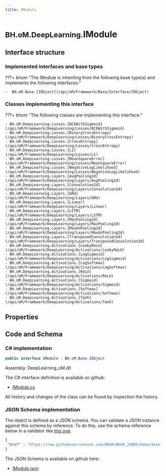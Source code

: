 ```yaml
---
title: IModule
---
```


# <small>BH.oM.DeepLearning.</small>**IModule**



## Interface structure

### Implemented interfaces and base types

???+ bhom "The IModule is inheriting from the following base type(s) and implements the following interfaces:"

    -  BH.oM.Base.[IObject](/api/oM/Framework/Base/Interface/IObject)


### Classes implementing this interface

???+ bhom "The following classes are implementing this interface:"

    - BH.oM.DeepLearning.Losses.[BCEWithSigmoid](/api/oM/Framework/DeepLearning/Losses/BCEWithSigmoid)
    - BH.oM.DeepLearning.Losses.[BinaryCrossEntropy](/api/oM/Framework/DeepLearning/Losses/BinaryCrossEntropy)
    - BH.oM.DeepLearning.Losses.[CrossEntropy](/api/oM/Framework/DeepLearning/Losses/CrossEntropy)
    - BH.oM.DeepLearning.Losses.[L1](/api/oM/Framework/DeepLearning/Losses/L1)
    - BH.oM.DeepLearning.Losses.[MeanSquareError](/api/oM/Framework/DeepLearning/Losses/MeanSquareError)
    - BH.oM.DeepLearning.Losses.[NegativeLogLikelihood](/api/oM/Framework/DeepLearning/Losses/NegativeLogLikelihood)
    - BH.oM.DeepLearning.Layers.[AvgPooling2d](/api/oM/Framework/DeepLearning/Layers/AvgPooling2d)
    - BH.oM.DeepLearning.Layers.[Convolution2d](/api/oM/Framework/DeepLearning/Layers/Convolution2d)
    - BH.oM.DeepLearning.Layers.[GRU](/api/oM/Framework/DeepLearning/Layers/GRU)
    - BH.oM.DeepLearning.Layers.[Linear](/api/oM/Framework/DeepLearning/Layers/Linear)
    - BH.oM.DeepLearning.Layers.[LSTM](/api/oM/Framework/DeepLearning/Layers/LSTM)
    - BH.oM.DeepLearning.Layers.[MaxPooling2d](/api/oM/Framework/DeepLearning/Layers/MaxPooling2d)
    - BH.oM.DeepLearning.Layers.[MaxUnPooling2d](/api/oM/Framework/DeepLearning/Layers/MaxUnPooling2d)
    - BH.oM.DeepLearning.Layers.[TransposedConvolution2d](/api/oM/Framework/DeepLearning/Layers/TransposedConvolution2d)
    - BH.oM.DeepLearning.Activations.[LeakyReLU](/api/oM/Framework/DeepLearning/Activations/LeakyReLU)
    - BH.oM.DeepLearning.Activations.[LogSigmoid](/api/oM/Framework/DeepLearning/Activations/LogSigmoid)
    - BH.oM.DeepLearning.Activations.[LogSoftmax](/api/oM/Framework/DeepLearning/Activations/LogSoftmax)
    - BH.oM.DeepLearning.Activations.[ReLU](/api/oM/Framework/DeepLearning/Activations/ReLU)
    - BH.oM.DeepLearning.Activations.[Sigmoid](/api/oM/Framework/DeepLearning/Activations/Sigmoid)
    - BH.oM.DeepLearning.Activations.[Softmax](/api/oM/Framework/DeepLearning/Activations/Softmax)
    - BH.oM.DeepLearning.Activations.[Tanh](/api/oM/Framework/DeepLearning/Activations/Tanh)


## Properties

## Code and Schema

### C# implementation

``` C# title="C#"
public interface IModule : BH.oM.Base.IObject
```

Assembly: DeepLearning_oM.dll

The C# interface definition is available on github:

- [IModule.cs](https://github.com/BHoM/BHoM/blob/develop/DeepLearning_oM/IModule.cs)

All history and changes of the class can be found by inspection the history.
### JSON Schema implementation

The object is defined as a JSON schema. You can validate a JSON instance against this schema by reference. To do this, use the schema reference below in a validator like [this one](https://www.jsonschemavalidator.net/).

``` json title="JSON Schema"
{
 "$ref" : "https://raw.githubusercontent.com/BHoM/BHoM_JSONSchema/develop/DeepLearning_oM/IModule.json"
}
```

The JSON Schema is available on github here:

- [IModule.json](https://github.com/BHoM/BHoM_JSONSchema/blob/develop/DeepLearning_oM/IModule.json)
